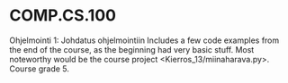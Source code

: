 # COMP.CS.100
Ohjelmointi 1: Johdatus ohjelmointiin
Includes a few code examples from the end of the course, as the beginning had very basic stuff.
Most noteworthy would be the course project <Kierros_13/miinaharava.py>.
Course grade 5.
